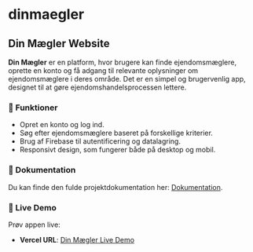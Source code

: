 # dinmaegler

## Din Mægler Website

**Din Mægler** er en platform, hvor brugere kan finde ejendomsmæglere, oprette en konto og få adgang til relevante oplysninger om ejendomsmæglere i deres område. Det er en simpel og brugervenlig app, designet til at gøre ejendomshandelsprocessen lettere.

### 🚀 Funktioner

- Opret en konto og log ind.
- Søg efter ejendomsmæglere baseret på forskellige kriterier.
- Brug af Firebase til autentificering og datalagring.
- Responsivt design, som fungerer både på desktop og mobil.

### 📝 Dokumentation

Du kan finde den fulde projektdokumentation her: [Dokumentation](DOCUMENTATION.md).

### 🚀 Live Demo

Prøv appen live:

- **Vercel URL**: [Din Mægler Live Demo](https://din-meagler.vercel.app/)
